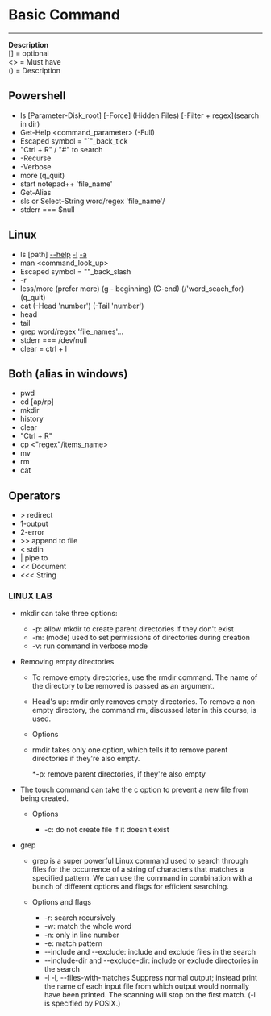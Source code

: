 # Basic Command
***
<strong>Description</strong>
</br>
[] = optional </br>
<> =  Must have </br>
() =  Description </br>
## Powershell
* ls [Parameter-Disk_root] [-Force] (Hidden Files) [-Filter + regex](search in dir)
* Get-Help <command_parameter> (-Full)
* Escaped symbol = "`"_back_tick
* "Ctrl  + R" / "#" to search
* -Recurse
* -Verbose
* more (q_quit)
* start notepad++ 'file_name'
* Get-Alias
* sls or Select-String word/regex 'file_name'/
* stderr === $null

## Linux
* ls [path] [--help](reference) [-l](show_in_format_of_long_list) [-a](show_all_directories)
* man <command_look_up>
* Escaped symbol = "\"_back_slash
* -r
* less/more (prefer more) (g - beginning) (G-end) (/'word_seach_for) (q_quit)
* cat (-Head 'number') (-Tail 'number')
* head
* tail
* grep word/regex 'file_names'...
* stderr === /dev/null
* clear = ctrl + l

## Both (alias in windows)
* pwd
* cd [ap/rp]
* mkdir
* history
* clear
* "Ctrl  + R"
* cp <"regex"/items_name>
* mv
* rm
* cat
## Operators
* \> redirect
* 1-output
* 2-error
* \>> append to file
* \< stdin
* | pipe to
* \<< Document
* \<<< String

### LINUX LAB

* mkdir can take three options:

  * -p: allow mkdir to create parent directories if they don't exist
  * -m: (mode) used to set permissions of directories during creation
  * -v: run command in verbose mode

* Removing empty directories

  * To remove empty directories, use the rmdir command. The name of the directory to be removed is passed as an argument.

  * Head's up: rmdir only removes empty directories. To remove a non-empty directory, the command rm, discussed later in this course, is used.

  * Options

  * rmdir takes only one option, which tells it to remove parent directories if they're also empty.

    *-p: remove parent directories, if they're also empty

* The touch command can take the c option to prevent a new file from being created.

  * Options

    * -c: do not create file if it doesn't exist


* grep

  * grep is a super powerful Linux command used to search through files for the occurrence of a string of characters that matches a specified pattern. We can use the command in combination with a bunch of different options and flags for efficient searching.

  * Options and flags

    * -r: search recursively
    * -w: match the whole word
    * -n: only in line number
    * -e: match pattern
    * --include and --exclude: include and exclude files in the search
    * --include-dir and --exclude-dir: include or exclude directories in the search
    * -l -l, --files-with-matches
       Suppress normal output; instead print the name of each input file from which output would normally
       have been printed.  The scanning will stop on the first match.  (-l is specified by POSIX.)
